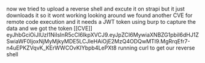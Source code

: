now we tried to upload a reverse shell and excute it on strapi but it just downloads it so it wont working looking around we found another CVE for remote code execution 
and it needs a JWT token using burp to capture the data and we got the token
[[CVE]]
eyJhbGciOiJIUzI1NiIsInR5cCI6IkpXVCJ9.eyJpZCI6MywiaXNBZG1pbiI6dHJ1ZSwiaWF0IjoxNjMyMjkyMDE5LCJleHAiOjE2MzQ4ODQwMTl9.MgRrqEfr7-n4uEPKZVqvK_KErWWCOvKIYbpb4LePXt8
running curl to get our reverse shell

